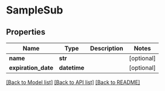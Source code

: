 # SampleSub

## Properties
Name | Type | Description | Notes
------------ | ------------- | ------------- | -------------
**name** | **str** |  | [optional] 
**expiration_date** | **datetime** |  | [optional] 

[[Back to Model list]](../README.md#documentation-for-models) [[Back to API list]](../README.md#documentation-for-api-endpoints) [[Back to README]](../README.md)


